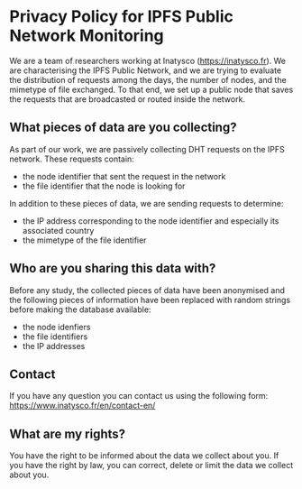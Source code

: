# Privacy Policy for IPFS Public Network Monitoring

We are a team of researchers working at Inatysco (https://inatysco.fr).
We are characterising the IPFS Public Network, and we are trying to evaluate the distribution of requests among the days, the number of nodes, and the mimetype of file exchanged.
To that end, we set up a public node that saves the requests that are broadcasted or routed inside the network.

## What pieces of data are you collecting?
As part of our work, we are passively collecting DHT requests on the IPFS network.
These requests contain:

 - the node identifier that sent the request in the network
 - the file identifier that the node is looking for

In addition to these pieces of data, we are sending requests to determine:
 - the IP address corresponding to the node identifier and especially its associated country
 - the mimetype of the file identifier


## Who are you sharing this data with?
Before any study, the collected pieces of data have been anonymised and the following pieces of information have been replaced with random strings before making the database available:
 - the node idenfiers
 - the file identifiers
 - the IP addresses

## Contact
If you have any question you can contact us using the following form: https://www.inatysco.fr/en/contact-en/


## What are my rights?
You have the right to be informed about the data we collect about you. If you have the right by law, you can correct, delete or limit the data we collect about you.
